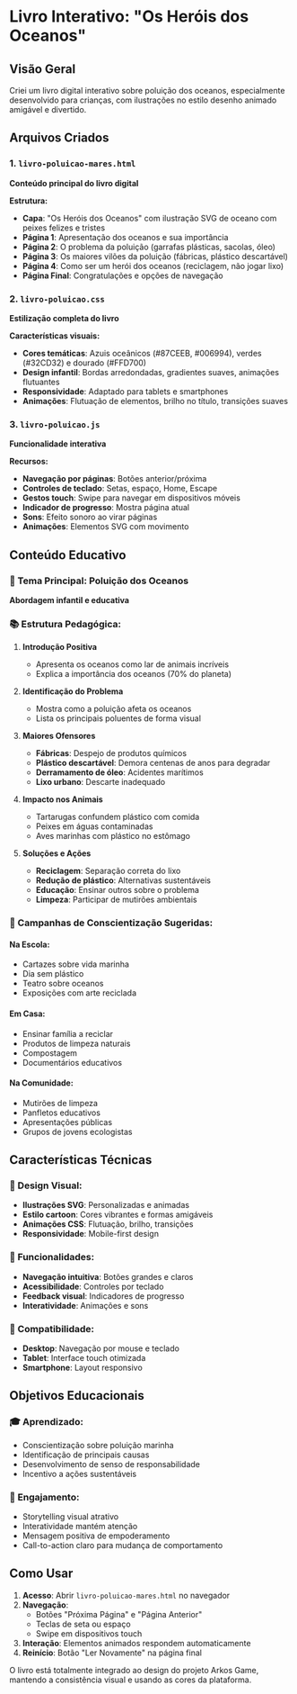 # Livro Interativo: "Os Heróis dos Oceanos"

## Visão Geral

Criei um livro digital interativo sobre poluição dos oceanos, especialmente desenvolvido para crianças, com ilustrações no estilo desenho animado amigável e divertido.

## Arquivos Criados

### 1. `livro-poluicao-mares.html`
**Conteúdo principal do livro digital**

**Estrutura:**
- **Capa**: "Os Heróis dos Oceanos" com ilustração SVG de oceano com peixes felizes e tristes
- **Página 1**: Apresentação dos oceanos e sua importância
- **Página 2**: O problema da poluição (garrafas plásticas, sacolas, óleo)
- **Página 3**: Os maiores vilões da poluição (fábricas, plástico descartável)
- **Página 4**: Como ser um herói dos oceanos (reciclagem, não jogar lixo)
- **Página Final**: Congratulações e opções de navegação

### 2. `livro-poluicao.css`
**Estilização completa do livro**

**Características visuais:**
- **Cores temáticas**: Azuis oceânicos (#87CEEB, #006994), verdes (#32CD32) e dourado (#FFD700)
- **Design infantil**: Bordas arredondadas, gradientes suaves, animações flutuantes
- **Responsividade**: Adaptado para tablets e smartphones
- **Animações**: Flutuação de elementos, brilho no título, transições suaves

### 3. `livro-poluicao.js`
**Funcionalidade interativa**

**Recursos:**
- **Navegação por páginas**: Botões anterior/próxima
- **Controles de teclado**: Setas, espaço, Home, Escape
- **Gestos touch**: Swipe para navegar em dispositivos móveis
- **Indicador de progresso**: Mostra página atual
- **Sons**: Efeito sonoro ao virar páginas
- **Animações**: Elementos SVG com movimento

## Conteúdo Educativo

### 🌊 Tema Principal: Poluição dos Oceanos
**Abordagem infantil e educativa**

### 📚 Estrutura Pedagógica:

1. **Introdução Positiva**
   - Apresenta os oceanos como lar de animais incríveis
   - Explica a importância dos oceanos (70% do planeta)

2. **Identificação do Problema**
   - Mostra como a poluição afeta os oceanos
   - Lista os principais poluentes de forma visual

3. **Maiores Ofensores**
   - **Fábricas**: Despejo de produtos químicos
   - **Plástico descartável**: Demora centenas de anos para degradar
   - **Derramamento de óleo**: Acidentes marítimos
   - **Lixo urbano**: Descarte inadequado

4. **Impacto nos Animais**
   - Tartarugas confundem plástico com comida
   - Peixes em águas contaminadas
   - Aves marinhas com plástico no estômago

5. **Soluções e Ações**
   - **Reciclagem**: Separação correta do lixo
   - **Redução de plástico**: Alternativas sustentáveis
   - **Educação**: Ensinar outros sobre o problema
   - **Limpeza**: Participar de mutirões ambientais

### 🎯 Campanhas de Conscientização Sugeridas:

#### Na Escola:
- Cartazes sobre vida marinha
- Dia sem plástico
- Teatro sobre oceanos
- Exposições com arte reciclada

#### Em Casa:
- Ensinar família a reciclar
- Produtos de limpeza naturais
- Compostagem
- Documentários educativos

#### Na Comunidade:
- Mutirões de limpeza
- Panfletos educativos
- Apresentações públicas
- Grupos de jovens ecologistas

## Características Técnicas

### 🎨 Design Visual:
- **Ilustrações SVG**: Personalizadas e animadas
- **Estilo cartoon**: Cores vibrantes e formas amigáveis
- **Animações CSS**: Flutuação, brilho, transições
- **Responsividade**: Mobile-first design

### 🔧 Funcionalidades:
- **Navegação intuitiva**: Botões grandes e claros
- **Acessibilidade**: Controles por teclado
- **Feedback visual**: Indicadores de progresso
- **Interatividade**: Animações e sons

### 📱 Compatibilidade:
- **Desktop**: Navegação por mouse e teclado
- **Tablet**: Interface touch otimizada
- **Smartphone**: Layout responsivo

## Objetivos Educacionais

### 🎓 Aprendizado:
- Conscientização sobre poluição marinha
- Identificação de principais causas
- Desenvolvimento de senso de responsabilidade
- Incentivo a ações sustentáveis

### 🌟 Engajamento:
- Storytelling visual atrativo
- Interatividade mantém atenção
- Mensagem positiva de empoderamento
- Call-to-action claro para mudança de comportamento

## Como Usar

1. **Acesso**: Abrir `livro-poluicao-mares.html` no navegador
2. **Navegação**: 
   - Botões "Próxima Página" e "Página Anterior"
   - Teclas de seta ou espaço
   - Swipe em dispositivos touch
3. **Interação**: Elementos animados respondem automaticamente
4. **Reinício**: Botão "Ler Novamente" na página final

O livro está totalmente integrado ao design do projeto Arkos Game, mantendo a consistência visual e usando as cores da plataforma.